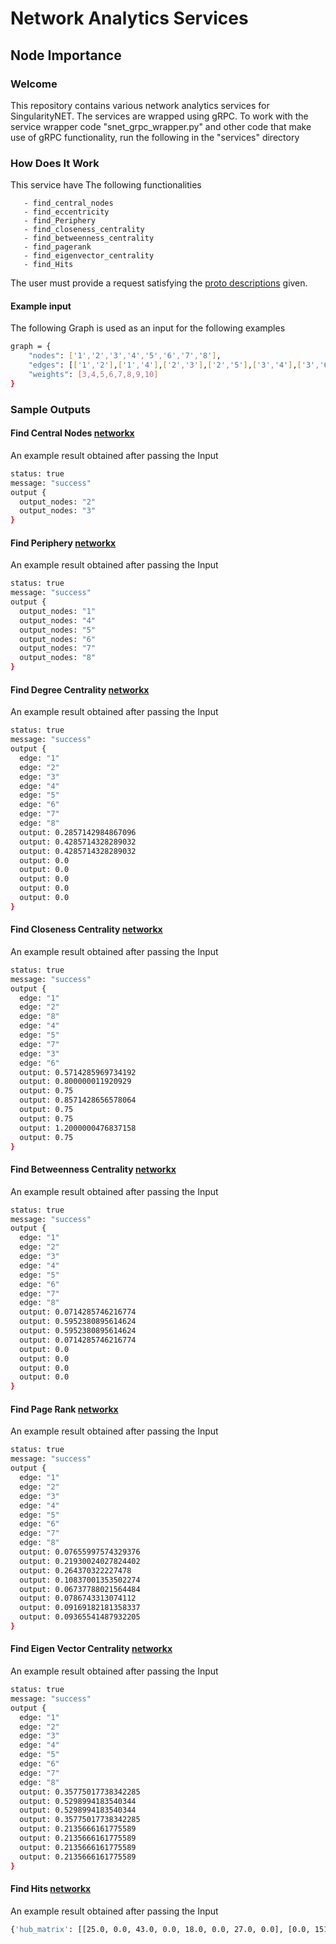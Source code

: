 
# Network Analytics Services
## Node Importance


### Welcome

This repository contains various network analytics services for SingularityNET. The services are wrapped using gRPC. To work with the service wrapper code "snet_grpc_wrapper.py" and other code that make use of gRPC functionality, run the following in the "services" directory


### How Does It Work
This service have The following functionalities
       
       - find_central_nodes
       - find_eccentricity
       - find_Periphery
       - find_closeness_centrality
       - find_betweenness_centrality
       - find_pagerank
       - find_eigenvector_centrality
       - find_Hits


The user must provide a request satisfying the [proto descriptions](https://github.com/IsraelAbebe/network-analytics-services/blob/master/services/node_importance/service_spec/node_importance.proto) given.

#### Example input 
The following Graph is used as an input for the following examples
```bash
graph = {
	"nodes": ['1','2','3','4','5','6','7','8'],
	"edges": [['1','2'],['1','4'],['2','3'],['2','5'],['3','4'],['3','6'],['2','7'],['3','8']],
	"weights": [3,4,5,6,7,8,9,10]
}
```

### Sample  Outputs
#### Find Central Nodes [networkx](https://networkx.github.io/documentation/latest/reference/algorithms/generated/networkx.algorithms.distance_measures.center.html?highlight=algorithms%20distance_measures%20center#networkx.algorithms.distance_measures.center)
An example result obtained after passing the Input
```bash
status: true
message: "success"
output {
  output_nodes: "2"
  output_nodes: "3"
}
```

#### Find Periphery [networkx](https://networkx.github.io/documentation/stable/reference/algorithms/generated/networkx.algorithms.distance_measures.periphery.html#networkx.algorithms.distance_measures.periphery)
An example result obtained after passing the Input
```bash
status: true
message: "success"
output {
  output_nodes: "1"
  output_nodes: "4"
  output_nodes: "5"
  output_nodes: "6"
  output_nodes: "7"
  output_nodes: "8"
}
```
 
#### Find Degree Centrality [networkx](https://networkx.github.io/documentation/stable/reference/algorithms/centrality.html)
An example result obtained after passing the Input
```bash
status: true
message: "success"
output {
  edge: "1"
  edge: "2"
  edge: "3"
  edge: "4"
  edge: "5"
  edge: "6"
  edge: "7"
  edge: "8"
  output: 0.2857142984867096
  output: 0.4285714328289032
  output: 0.4285714328289032
  output: 0.0
  output: 0.0
  output: 0.0
  output: 0.0
  output: 0.0
}
```

#### Find Closeness Centrality [networkx](https://networkx.github.io/documentation/latest/reference/algorithms/generated/networkx.algorithms.bipartite.centrality.closeness_centrality.html?highlight=algorithms%20bipartite%20centrality%20closeness_centrality#networkx.algorithms.bipartite.centrality.closeness_centrality)
An example result obtained after passing the Input
```bash
status: true
message: "success"
output {
  edge: "1"
  edge: "2"
  edge: "8"
  edge: "4"
  edge: "5"
  edge: "7"
  edge: "3"
  edge: "6"
  output: 0.5714285969734192
  output: 0.800000011920929
  output: 0.75
  output: 0.8571428656578064
  output: 0.75
  output: 0.75
  output: 1.2000000476837158
  output: 0.75
}
```

#### Find Betweenness Centrality [networkx](https://networkx.github.io/documentation/latest/reference/algorithms/generated/networkx.algorithms.bipartite.centrality.betweenness_centrality.html?highlight=algorithms%20centrality%20betweenness_centrality#networkx.algorithms.bipartite.centrality.betweenness_centrality)
An example result obtained after passing the Input
```bash
status: true
message: "success"
output {
  edge: "1"
  edge: "2"
  edge: "3"
  edge: "4"
  edge: "5"
  edge: "6"
  edge: "7"
  edge: "8"
  output: 0.0714285746216774
  output: 0.5952380895614624
  output: 0.5952380895614624
  output: 0.0714285746216774
  output: 0.0
  output: 0.0
  output: 0.0
  output: 0.0
}

```

#### Find Page Rank [networkx](https://networkx.github.io/documentation/latest/reference/algorithms/generated/networkx.algorithms.link_analysis.pagerank_alg.pagerank.html#networkx.algorithms.link_analysis.pagerank_alg.pagerank)
An example result obtained after passing the Input
```bash
status: true
message: "success"
output {
  edge: "1"
  edge: "2"
  edge: "3"
  edge: "4"
  edge: "5"
  edge: "6"
  edge: "7"
  edge: "8"
  output: 0.07655997574329376
  output: 0.21930024027824402
  output: 0.264370322227478
  output: 0.10837001353502274
  output: 0.06737788021564484
  output: 0.0786743313074112
  output: 0.09169182181358337
  output: 0.09365541487932205
}
```

#### Find Eigen Vector Centrality [networkx](https://networkx.github.io/documentation/latest/reference/algorithms/generated/networkx.algorithms.centrality.eigenvector_centrality.html?highlight=algorithms%20centrality%20eigenvector_centrality#networkx.algorithms.centrality.eigenvector_centrality)
An example result obtained after passing the Input
```bash
status: true
message: "success"
output {
  edge: "1"
  edge: "2"
  edge: "3"
  edge: "4"
  edge: "5"
  edge: "6"
  edge: "7"
  edge: "8"
  output: 0.35775017738342285
  output: 0.5298994183540344
  output: 0.5298994183540344
  output: 0.35775017738342285
  output: 0.2135666161775589
  output: 0.2135666161775589
  output: 0.2135666161775589
  output: 0.2135666161775589
}
```

#### Find Hits [networkx](https://networkx.github.io/documentation/stable/reference/algorithms/link_analysis.html)
An example result obtained after passing the Input
```bash
{'hub_matrix': [[25.0, 0.0, 43.0, 0.0, 18.0, 0.0, 27.0, 0.0], [0.0, 151.0, 0.0, 47.0, 0.0, 40.0, 0.0, 50.0], [43.0, 0.0, 238.0, 0.0, 30.0, 0.0, 45.0, 0.0], [0.0, 47.0, 0.0, 65.0, 0.0, 56.0, 0.0, 70.0], [18.0, 0.0, 30.0, 0.0, 36.0, 0.0, 54.0, 0.0], [0.0, 40.0, 0.0, 56.0, 0.0, 64.0, 0.0, 80.0], [27.0, 0.0, 45.0, 0.0, 54.0, 0.0, 81.0, 0.0], [0.0, 50.0, 0.0, 70.0, 0.0, 80.0, 0.0, 100.0]]}
```



